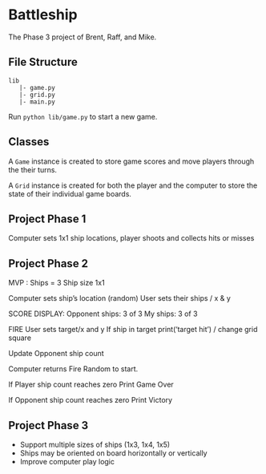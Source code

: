 # Battleship

The Phase 3 project of Brent, Raff, and Mike.

## File Structure

```
lib
   |- game.py
   |- grid.py
   |- main.py
```

Run `python lib/game.py` to start a new game.

## Classes

A `Game` instance is created to store game scores and move players through the their turns.

A `Grid` instance is created for both the player and the computer to store the state of their individual game boards.

## Project Phase 1

Computer sets 1x1 ship locations, player shoots and collects hits or misses

## Project Phase 2

MVP :
Ships = 3
Ship size 1x1

Computer sets ship’s location (random)
User sets their ships / x & y

SCORE DISPLAY:
Opponent ships: 3 of 3
My ships: 3 of 3

FIRE
User sets target/x and y
If ship in target
print(‘target hit’) / change grid square

Update Opponent ship count

Computer returns Fire
Random to start.

If Player ship count reaches zero
Print Game Over

If Opponent ship count reaches zero
Print Victory

## Project Phase 3

- Support multiple sizes of ships (1x3, 1x4, 1x5)
- Ships may be oriented on board horizontally or vertically
- Improve computer play logic

